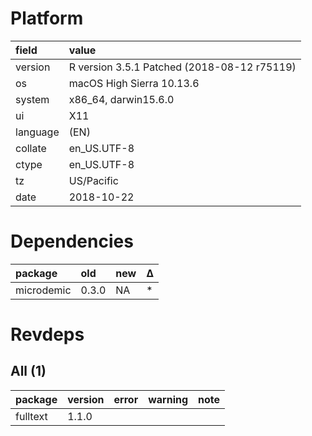 # Platform

|field    |value                                       |
|:--------|:-------------------------------------------|
|version  |R version 3.5.1 Patched (2018-08-12 r75119) |
|os       |macOS High Sierra 10.13.6                   |
|system   |x86_64, darwin15.6.0                        |
|ui       |X11                                         |
|language |(EN)                                        |
|collate  |en_US.UTF-8                                 |
|ctype    |en_US.UTF-8                                 |
|tz       |US/Pacific                                  |
|date     |2018-10-22                                  |

# Dependencies

|package    |old   |new |Δ  |
|:----------|:-----|:---|:--|
|microdemic |0.3.0 |NA  |*  |

# Revdeps

## All (1)

|package  |version |error |warning |note |
|:--------|:-------|:-----|:-------|:----|
|fulltext |1.1.0   |      |        |     |

